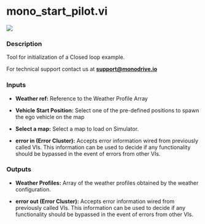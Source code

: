# mono_start_pilot.vi

<p class="img_container">
<img class="lg_img" src="../mono_start_pilot.png"/>
</p>

### Description

Tool for initialization of a Closed loop example.

For technical support contact us at <b>support@monodrive.io</b> 

### Inputs

- **Weather ref:**  Reference to the Weather Profile Array

- **Vehicle  Start Position:**   Select one of the pre-defined positions to spawn the ego vehicle on the map

- **Select a map:**  Select a map to load on Simulator. 

- **error in (Error Cluster):** Accepts error information wired from previously called VIs. This information can be used to decide if any functionality should be bypassed in the event of errors from other VIs. 

### Outputs

- **Weather Profiles:**  Array of the weather profiles obtained by the weather configuration.

- **error out (Error Cluster):** Accepts error information wired from previously called VIs. This information can be used to decide if any functionality should be bypassed in the event of errors from other VIs. 

<p>&nbsp;</p>
